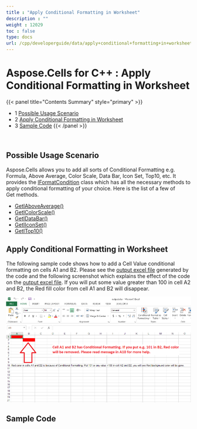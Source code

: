 ```yaml
---
title : "Apply Conditional Formatting in Worksheet" 
description : "" 
weight : 12029 
toc : false
type: docs
url: /cpp/developerguide/data/apply+conditional+formatting+in+worksheet/
---
```


# Aspose.Cells for C++ : Apply Conditional Formatting in Worksheet


{{< panel title="Contents Summary" style="primary" >}}
*   1 [Possible Usage Scenario](#possible-usage-scenario)
*   2 [Apply Conditional Formatting in Worksheet](#apply-conditional-formatting-in-worksheet)
*   3 [Sample Code](#sample-code)
{{< /panel >}}
 

 

## Possible Usage Scenario

Aspose.Cells allows you to add all sorts of Conditional Formatting e.g. Formula, Above Average, Color Scale, Data Bar, Icon Set, Top10, etc. It provides the [IFormatCondition](https://apireference.aspose.com/cpp/cells/class/aspose.cells.i_format_condition/) class which has all the necessary methods to apply conditional formatting of your choice. Here is the list of a few of Get methods.

*   [GetIAboveAverage()](https://apireference.aspose.com/cpp/cells/class/aspose.cells.i_format_condition/#aff550fd834cd78967ec440492ff012d5)
*   [GetIColorScale()](https://apireference.aspose.com/cpp/cells/class/aspose.cells.i_format_condition/#a3348a7c447dc564ceabc22c9c89bd6f5)
*   [GetIDataBar()](https://apireference.aspose.com/cpp/cells/class/aspose.cells.i_format_condition/#a4415a87833c41386ed1595e742485e07)
*   [GetIIconSet()](https://apireference.aspose.com/cpp/cells/class/aspose.cells.i_format_condition/#a011b2c7dbaaf671819d09f5d1df865e3)
*   [GetITop10()](https://apireference.aspose.com/cpp/cells/class/aspose.cells.i_format_condition/#a64388aaf1b43811f5ee1ee3090c9bd4a)

## Apply Conditional Formatting in Worksheet

The following sample code shows how to add a Cell Value conditional formatting on cells A1 and B2. Please see the [output excel file](https://docs2.aspose.com/cells/cpp/attachments/22970923/23167004.xlsx) generated by the code and the following screenshot which explains the effect of the code on the [output excel file](https://docs2.aspose.com/cells/cpp/attachments/22970923/23167004.xlsx). If you will put some value greater than 100 in cell A2 and B2, the Red fill color from cell A1 and B2 will disappear.

![image](23167005.png)

## Sample Code

